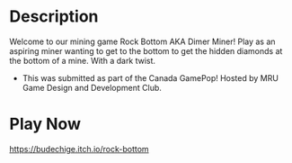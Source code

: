 # Description
Welcome to our mining game Rock Bottom AKA Dimer Miner! Play as an aspiring miner wanting to get to the bottom to get the hidden diamonds at the bottom of a mine. With a dark twist.
* This was submitted as part of the Canada GamePop! Hosted by MRU Game Design and Development Club. 

# Play Now
https://budechige.itch.io/rock-bottom
